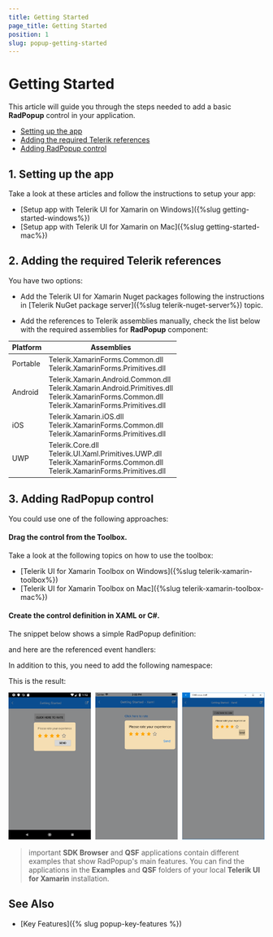 ```yaml
---
title: Getting Started
page_title: Getting Started
position: 1
slug: popup-getting-started
---
```


# Getting Started

This article will guide you through the steps needed to add a basic **RadPopup** control in your application.

* [Setting up the app](#1-setting-up-the-app)
* [Adding the required Telerik references](#2-adding-the-required-telerik-references)
* [Adding RadPopup control](#3-adding-radpopup-control)

## 1. Setting up the app

Take a look at these articles and follow the instructions to setup your app:

- [Setup app with Telerik UI for Xamarin on Windows]({%slug getting-started-windows%})
- [Setup app with Telerik UI for Xamarin on Mac]({%slug getting-started-mac%})

## 2. Adding the required Telerik references

You have two options:

* Add the Telerik UI for Xamarin Nuget packages following the instructions in [Telerik NuGet package server]({%slug telerik-nuget-server%}) topic.

* Add the references to Telerik assemblies manually, check the list below with the required assemblies for **RadPopup** component:

| Platform | Assemblies |
| -------- | ---------- |
| Portable | Telerik.XamarinForms.Common.dll<br/>Telerik.XamarinForms.Primitives.dll |
| Android  | Telerik.Xamarin.Android.Common.dll<br/>Telerik.Xamarin.Android.Primitives.dll<br/>Telerik.XamarinForms.Common.dll<br/>Telerik.XamarinForms.Primitives.dll |
| iOS      | Telerik.Xamarin.iOS.dll <br/>Telerik.XamarinForms.Common.dll<br/>Telerik.XamarinForms.Primitives.dll |
| UWP      | Telerik.Core.dll<br/>Telerik.UI.Xaml.Primitives.UWP.dll<br/>Telerik.XamarinForms.Common.dll<br/>Telerik.XamarinForms.Primitives.dll |

## 3. Adding RadPopup control

You could use one of the following approaches:

#### Drag the control from the Toolbox. 

Take a look at the following topics on how to use the toolbox:

* [Telerik UI for Xamarin Toolbox on Windows]({%slug telerik-xamarin-toolbox%})
* [Telerik UI for Xamarin Toolbox on Mac]({%slug telerik-xamarin-toolbox-mac%})
	
#### Create the control definition in XAML or C#.

The snippet below shows a simple RadPopup definition:

<snippet id='popup-getting-started-xaml' />
<snippet id='popup-getting-started-csharp' />

and here are the referenced event handlers:

<snippet id='popup-gettingstarted-events' />

In addition to this, you need to add the following namespace:

<snippet id='xmlns-telerikprimitives' />
<snippet id='ns-telerikprimitives' />

This is the result:

![RadPopup](images/popup_getting_started.png)

>important **SDK Browser** and **QSF** applications contain different examples that show RadPopup's main features. You can find the applications in the **Examples** and **QSF** folders of your local **Telerik UI for Xamarin** installation.

## See Also

- [Key Features]({% slug popup-key-features %})